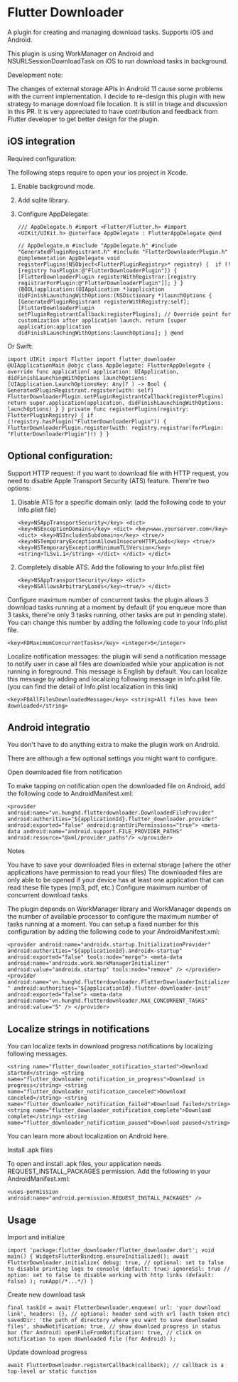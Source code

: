 # Flutter Downloader

A plugin for creating and managing download tasks. Supports iOS and Android.

This plugin is using WorkManager on Android and NSURLSessionDownloadTask on iOS to run download tasks in background.

Development note:

The changes of external storage APIs in Android 11 cause some problems with the current implementation. I decide to re-design this plugin with new strategy to manage download file location. It is still in triage and discussion in this PR. It is very appreciated to have contribution and feedback from Flutter developer to get better design for the plugin.

## iOS integration

Required configuration:

The following steps require to open your ios project in Xcode.

1. Enable background mode.

2. Add sqlite library.

3. Configure AppDelegate:

   `/// AppDelegate.h
   #import <Flutter/Flutter.h>
   #import <UIKit/UIKit.h>
   @interface AppDelegate : FlutterAppDelegate
   @end`

   `// AppDelegate.m
   #include "AppDelegate.h"
   #include "GeneratedPluginRegistrant.h"
   #include "FlutterDownloaderPlugin.h"
   @implementation AppDelegate
   void registerPlugins(NSObject<FlutterPluginRegistry>* registry) { 
   if (![registry hasPlugin:@"FlutterDownloaderPlugin"]) {
   [FlutterDownloaderPlugin registerWithRegistrar:[registry registrarForPlugin:@"FlutterDownloaderPlugin"]];
    }
   }
   (BOOL)application:(UIApplication *)application
  didFinishLaunchingWithOptions:(NSDictionary *)launchOptions {
  [GeneratedPluginRegistrant registerWithRegistry:self];
  [FlutterDownloaderPlugin setPluginRegistrantCallback:registerPlugins];
  // Override point for customization after application launch.
  return [super application:application didFinishLaunchingWithOptions:launchOptions];
  }
  @end`

Or Swift:

   `import UIKit
   import Flutter
   import flutter_downloader
   @UIApplicationMain
   @objc class AppDelegate: FlutterAppDelegate {
   override func application(
   application: UIApplication,
   didFinishLaunchingWithOptions launchOptions: [UIApplication.LaunchOptionsKey: Any]?
   ) -> Bool {
   GeneratedPluginRegistrant.register(with: self)
   FlutterDownloaderPlugin.setPluginRegistrantCallback(registerPlugins)
   return super.application(application, didFinishLaunchingWithOptions: launchOptions)
   }
   }
   private func registerPlugins(registry: FlutterPluginRegistry) {
   if (!registry.hasPlugin("FlutterDownloaderPlugin")) {
   FlutterDownloaderPlugin.register(with: registry.registrar(forPlugin: "FlutterDownloaderPlugin")!)
   }
   }`

## Optional configuration:

Support HTTP request: if you want to download file with HTTP request, you need to disable Apple Transport Security (ATS) feature. There're two options:

1. Disable ATS for a specific domain only: (add the following code to your Info.plist file)

   `<key>NSAppTransportSecurity</key>
   <dict>
   <key>NSExceptionDomains</key>
   <dict>
   <key>www.yourserver.com</key>
   <dict>
   <key>NSIncludesSubdomains</key>
   <true/>
   <key>NSTemporaryExceptionAllowsInsecureHTTPLoads</key>
   <true/>
   <key>NSTemporaryExceptionMinimumTLSVersion</key>
   <string>TLSv1.1</string>
   </dict>
   </dict>
   </dict>`

2. Completely disable ATS. Add the following to your Info.plist file)

   `<key>NSAppTransportSecurity</key>
   <dict>
   <key>NSAllowsArbitraryLoads</key><true/>
   </dict>`

Configure maximum number of concurrent tasks: the plugin allows 3 download tasks running at a moment by default (if you enqueue more than 3 tasks, there're only 3 tasks running, other tasks are put in pending state). You can change this number by adding the following code to your Info.plist file.

   `<key>FDMaximumConcurrentTasks</key>
   <integer>5</integer>`

Localize notification messages: the plugin will send a notification message to notify user in case all files are downloaded while your application is not running in foreground. This message is English by default. You can localize this message by adding and localizing following message in Info.plist file. (you can find the detail of Info.plist localization in this link)

   `<key>FDAllFilesDownloadedMessage</key>
   <string>All files have been downloaded</string>`


## Android integratio

You don't have to do anything extra to make the plugin work on Android.

There are although a few optional settings you might want to configure.

Open downloaded file from notification

To make tapping on notification open the downloaded file on Android, add the following code to AndroidManifest.xml:

   `<provider
   android:name="vn.hunghd.flutterdownloader.DownloadedFileProvider"
   android:authorities="${applicationId}.flutter_downloader.provider"
   android:exported="false"
   android:grantUriPermissions="true">
   <meta-data
   android:name="android.support.FILE_PROVIDER_PATHS"
   android:resource="@xml/provider_paths"/>
   </provider>`

Notes

You have to save your downloaded files in external storage (where the other applications have permission to read your files)
The downloaded files are only able to be opened if your device has at least one application that can read these file types (mp3, pdf, etc.)
Configure maximum number of concurrent download tasks

The plugin depends on WorkManager library and WorkManager depends on the number of available processor to configure the maximum number of tasks running at a moment. You can setup a fixed number for this configuration by adding the following code to your AndroidManifest.xml:

   `<provider
    android:name="androidx.startup.InitializationProvider"
    android:authorities="${applicationId}.androidx-startup"
    android:exported="false"
    tools:node="merge">
    <meta-data
    android:name="androidx.work.WorkManagerInitializer"
    android:value="androidx.startup"
    tools:node="remove" />
    </provider>
    <provider
    android:name="vn.hunghd.flutterdownloader.FlutterDownloaderInitializer"
    android:authorities="${applicationId}.flutter-downloader-init"
    android:exported="false">
    <meta-data
    android:name="vn.hunghd.flutterdownloader.MAX_CONCURRENT_TASKS"
    android:value="5" />
    </provider>`

## Localize strings in notifications

You can localize texts in download progress notifications by localizing following messages.


   `<string name="flutter_downloader_notification_started">Download started</string>
   <string name="flutter_downloader_notification_in_progress">Download in progress</string>
   <string name="flutter_downloader_notification_canceled">Download canceled</string>
   <string name="flutter_downloader_notification_failed">Download failed</string>
   <string name="flutter_downloader_notification_complete">Download complete</string>
   <string name="flutter_downloader_notification_paused">Download paused</string>`

You can learn more about localization on Android here.

Install .apk files

To open and install .apk files, your application needs REQUEST_INSTALL_PACKAGES permission. Add the following in your AndroidManifest.xml:

   `<uses-permission android:name="android.permission.REQUEST_INSTALL_PACKAGES" />`

## Usage

Import and initialize

   `import 'package:flutter_downloader/flutter_downloader.dart';
    void main() {
    WidgetsFlutterBinding.ensureInitialized();
    await FlutterDownloader.initialize(
    debug: true, // optional: set to false to disable printing logs to console (default: true)
    ignoreSsl: true // option: set to false to disable working with http links (default: false)
    );
    runApp(/*...*/)
    }`

Create new download task

   `final taskId = await FlutterDownloader.enqueue(
   url: 'your download link',
   headers: {}, // optional: header send with url (auth token etc)
   savedDir: 'the path of directory where you want to save downloaded files',
   showNotification: true, // show download progress in status bar (for Android)
   openFileFromNotification: true, // click on notification to open downloaded file (for Android)
   );`

Update download progress

   `await FlutterDownloader.registerCallback(callback); // callback is a top-level or static function`



